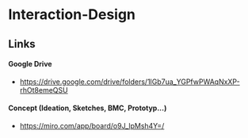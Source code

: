 # Interaction-Design

## Links

#### Google Drive
- https://drive.google.com/drive/folders/1lGb7ua_YGPfwPWAqNxXP-rhOt8emeQSU

#### Concept (Ideation, Sketches, BMC, Prototyp...)
- https://miro.com/app/board/o9J_lpMsh4Y=/

